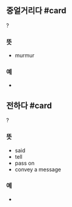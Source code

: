 ## 중얼거리다 #card
?
### 뜻
- murmur
### 예
-
<!--SR:!2025-03-16,1,130-->

## 전하다 #card
?
### 뜻
- said
- tell
- pass on
- convey a message
### 예
-
<!--SR:!2025-04-02,18,210-->

